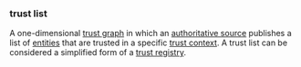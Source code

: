 ### trust list

<p class="c8"><span>A one-dimensional </span><span class="c2"><a class="c3" href="#h.eqx98nkqjzsv">trust graph</a></span><span>&nbsp;in which an </span><span class="c2"><a class="c3" href="#h.9tt1qpgdfnxs">authoritative source</a></span><span>&nbsp;publishes a list of </span><span class="c2"><a class="c3" href="#h.5imtbzl1f4xo">entities</a></span><span>&nbsp;that are trusted in a specific </span><span class="c2"><a class="c3" href="#h.xc1hsb1i8vdu">trust context</a></span><span>. A trust list can be considered a simplified form of a </span><span class="c2"><a class="c3" href="#h.5kzln6m5e8j5">trust registry</a></span><span class="c0">.</span></p>